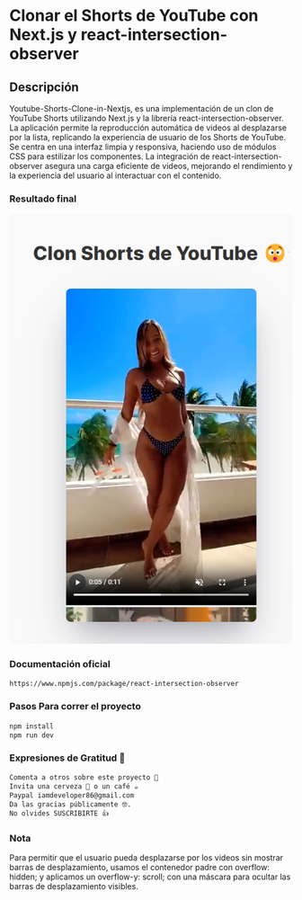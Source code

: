 # Clonar el Shorts de YouTube con Next.js y react-intersection-observer

## Descripción

Youtube-Shorts-Clone-in-Nextjs, es una implementación de un clon de YouTube Shorts utilizando Next.js y la librería react-intersection-observer. La aplicación permite la reproducción automática de videos al desplazarse por la lista, replicando la experiencia de usuario de los Shorts de YouTube. Se centra en una interfaz limpia y responsiva, haciendo uso de módulos CSS para estilizar los componentes. La integración de react-intersection-observer asegura una carga eficiente de videos, mejorando el rendimiento y la experiencia del usuario al interactuar con el contenido.

### Resultado final

![](https://raw.githubusercontent.com/urian121/imagenes-proyectos-github/master/clon-shorts-youtube.png)

### Documentación oficial

    https://www.npmjs.com/package/react-intersection-observer

### Pasos Para correr el proyecto

    npm install
    npm run dev

### Expresiones de Gratitud 🎁

    Comenta a otros sobre este proyecto 📢
    Invita una cerveza 🍺 o un café ☕
    Paypal iamdeveloper86@gmail.com
    Da las gracias públicamente 🤓.
    No olvides SUSCRIBIRTE 👍

### Nota

Para permitir que el usuario pueda desplazarse por los videos sin mostrar barras de desplazamiento, usamos el contenedor padre con overflow: hidden; y aplicamos un overflow-y: scroll; con una máscara para ocultar las barras de desplazamiento visibles.

